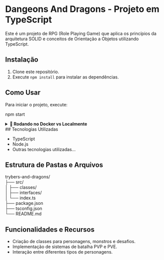 # Dangeons And Dragons - Projeto em TypeScript

Este é um projeto de RPG (Role Playing Game) que aplica os princípios da arquitetura SOLID e conceitos de Orientação a Objetos utilizando TypeScript.

## Instalação

1. Clone este repositório.
2. Execute `npm install` para instalar as dependências.

## Como Usar

Para iniciar o projeto, execute:

npm start

<details>
  <summary><strong>🐋 Rodando no Docker vs Localmente</strong></summary><br />
  
  ## Com Docker

  > Rode o serviço `node` com o comando `docker-compose up -d`.
  - Esse serviço irá inicializar um container chamado `trybers_and_dragons`.
  - A partir daqui você pode rodar o container `trybers_and_dragons` via CLI ou abri-lo no VS Code.

  > Use o comando `docker exec -it trybers_and_dragons bash`.
  - Ele te dará acesso ao terminal interativo do container criado pelo compose, que está rodando em segundo plano.

  > Instale as dependências [**Caso existam**] com `npm install`
  
  ⚠ Atenção ⚠ Caso opte por utilizar o Docker, **TODOS** os comandos disponíveis no `package.json` (npm start, npm test, npm run dev, ...) devem ser executados **DENTRO** do container, ou seja, no terminal que aparece após a execução do comando `docker exec` citado acima. 


✨ **Dica:** A extensão `Remote - Containers` (que estará na seção de extensões recomendadas do VS Code) é indicada para que você possa desenvolver sua aplicação no container Docker direto no VS Code, como você faz com seus arquivos locais.


---
  
  ## Sem Docker
  
  > Instale as dependências [**Caso existam**] com `npm install`
  
  ✨ **Dica:** Para rodar o projeto desta forma, obrigatoriamente você deve ter o `node` instalado em seu computador.

  <br/>
</details>
## Tecnologias Utilizadas

- TypeScript
- Node.js
- Outras tecnologias utilizadas...

## Estrutura de Pastas e Arquivos

trybers-and-dragons/<br />
├── src/<br />
│ ├── classes/<br />
│ ├── interfaces/<br />
│ └── index.ts<br />
├── package.json<br />
├── tsconfig.json<br />
└── README.md<br />


## Funcionalidades e Recursos

- Criação de classes para personagens, monstros e desafios.
- Implementação de sistemas de batalha PVP e PVE.
- Interação entre diferentes tipos de personagens.
